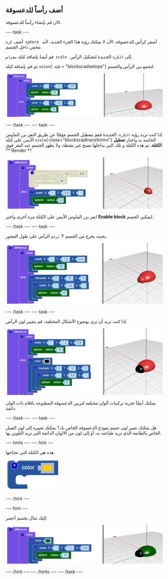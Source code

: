 ## أضف رأساً للدعسوقة

الآن قم بإنشاء رأساً للدعسوقة.

--- task ---

أضف `كرة sphere ` أصغر كرأس للدعسوقة. الآن لا يمكنك رؤية هذا الجزء الجديد، لأنه مخفي داخل الجسم.

قم أيضا بإضافة كتلة `مقياس scale ` إلى `الكرة` الجديدة لتشكيل الرأس.

ثم قم بإضافة كتلة ` union `{: فئة = "blockscadsetops"} لتجمع بين الرأس والجسم.

![لقطة للشاشة](images/bug-head-hidden.png)

--- /task --- --- task ---

إذا كنت تريد رؤية `الكرة`، الجديدة فقم بتعطيل الجسم مؤقتًا عن طريق النقر بزر الماوس الأيمن على كتلة `scale`{:class="blockscadtransforms"} الخاصة به واختار **تعطيل الكتلة**. ثم هذه الكتلة و تلك التي بداخلها تصبح غير نشطة، ولا يظهر الجسم عند النقر فوق ** Render **.

![لقطة للشاشة](images/bug-disable.png)

انقر بزر الماوس الأيمن على الكتلة مرة أخرى واختر **Enable block** لتمكين الجسم.

--- /task --- --- task ---

`ترجم` الرأس على طول المحور Y بحيث يخرج من الجسم.

  ![لقطة للشاشة](images/bug-head.png)

--- /task --- --- task ---

إذا كنت تريد أن ترى بوضوح الأشكال المختلفة، قم بتغيير لون الرأس.

![لقطة للشاشة](images/bug-head-black.png)

يمكنك أيضًا تجربة تركيبات ألوان مختلفة لتزيين الدعسوقة المطبوعة باقلام ذات الوان دائمة.

--- /task --- --- task ---

هل يمكنك تغيير لون جسم نموذج الدعسوقة الخاص بك؟ يمكنك تغييره إلى لون الفتيل الخاص بالطابعة الذي تريد طباعته به، أو إلى لون من الالوان الدائمة التي تريد التلوين بها.

--- hints --- --- hint ---

هذه هي الكتلة التي تحتاجها.

![لقطة للشاشة](images/bug-colour-block.png)

--- /hint ---

--- hint ---

إليك مثال بجسم أخضر:

![لقطة للشاشة](images/bug-body-colour.png)

--- /hint --- --- /hints --- --- /task ---




  
